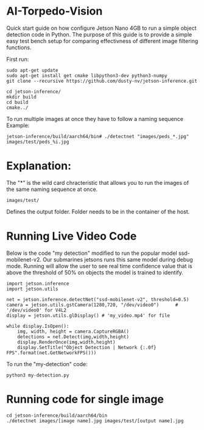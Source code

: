 # AI-Torpedo-Vision

Quick start guide on how configure Jetson Nano 4GB to run a simple object detection code in Python.
The purpose of this guide is to provide a simple easy test bench setup for comparing effectivness of different image filtering functions.

First run:
```9
sudo apt-get update
sudo apt-get install get cmake libpython3-dev python3-numpy
git clone --recursive https://github.com/dusty-nv/jetson-inference.git
```
```
cd jetson-inference/
mkdir build
cd build
cmake../
```
To run multiple images at once they have to follow a naming sequence
Example:
```
jetson-inference/build/aarch64/bin# ./detectnet "images/peds_*.jpg" images/test/peds_%i.jpg
```
# Explanation: 
The "*" is the wild card chracteristic that allows you to run the images of the same naming sequence at once.
```
images/test/
```
Defines the output folder. Folder needs to be in the container of the host.

# Running Live Video Code
Below is the code "my detection" modified to run the popular model ssd-mobilenet-v2. Our submarines jetsons runs this same model during debug mode. Running will allow the user to see real time confidence value that is above the threshold of 50% on objects the model is trained to identify.

```
import jetson.inference
import jetson.utils

net = jetson.inference.detectNet("ssd-mobilenet-v2", threshold=0.5)
camera = jetson.utils.gstCamera(1280,720, "/dev/video0")      # '/dev/video0' for V4L2
display = jetson.utils.glDisplay() # 'my_video.mp4' for file

while display.IsOpen():
	img, width, height = camera.CaptureRGBA()
	detections = net.Detect(img,width,height)
	display.RenderOnce(img,width,height)
	display.SetTitle("Object Detection | Network {:.0f} FPS".format(net.GetNetworkFPS()))
```
To run the "my-detection" code:
```
python3 my-detection.py
```
# Running code for single image
```
cd jetson-inference/build/aarch64/bin
./detectnet images/[image name].jpg images/test/[output name].jpg
```

